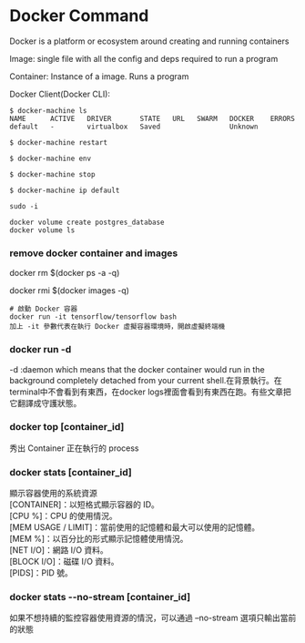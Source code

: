 # Docker Command



Docker is a platform or ecosystem around creating and running containers

Image: single file with all the config and deps required to run a program

Container: Instance of a image. Runs a program

Docker Client\(Docker CLI\):  

```text
$ docker-machine ls
NAME      ACTIVE   DRIVER       STATE   URL   SWARM   DOCKER    ERRORS
default   -        virtualbox   Saved                 Unknown

$ docker-machine restart

$ docker-machine env

$ docker-machine stop

$ docker-machine ip default

sudo -i     

docker volume create postgres_database
docker volume ls

```

### remove docker container and images

docker rm $\(docker ps -a -q\) 

docker rmi $\(docker images -q\)

```text
# 啟動 Docker 容器
docker run -it tensorflow/tensorflow bash
加上 -it 參數代表在執行 Docker 虛擬容器環境時，開啟虛擬終端機
```

### docker run -d

-d :daemon which means that the docker container would run in the background completely detached from your current shell.在背景執行。在terminal中不會看到有東西，在docker logs裡面會看到有東西在跑。有些文章把它翻譯成守護狀態。

### docker top \[container\_id\]

秀出 Container 正在執行的 process

### docker stats \[container\_id\]

顯示容器使用的系統資源  
\[CONTAINER\]：以短格式顯示容器的 ID。   
\[CPU %\]：CPU 的使用情況。   
\[MEM USAGE / LIMIT\]：當前使用的記憶體和最大可以使用的記憶體。  
\[MEM %\]：以百分比的形式顯示記憶體使用情況。   
\[NET I/O\]：網路 I/O 資料。  
\[BLOCK I/O\]：磁碟 I/O 資料。  
\[PIDS\]：PID 號。

### docker stats --no-stream  \[container\_id\]

如果不想持續的監控容器使用資源的情況，可以通過 –no-stream 選項只輸出當前的狀態

